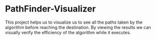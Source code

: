 # PathFinder-Visualizer
This project helps us to visualize us to see all the paths taken by the algorithm before reaching the destination. By viewing the results we can visually verify the efficiency of the algorithm while it executes.
